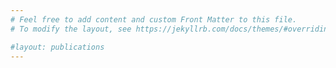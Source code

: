 ```yaml
---
# Feel free to add content and custom Front Matter to this file.
# To modify the layout, see https://jekyllrb.com/docs/themes/#overriding-theme-defaults

#layout: publications
---
```

